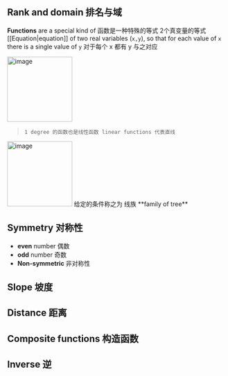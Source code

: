 ## Rank and domain 排名与域
**Functions** are a special kind of 函数是一种特殊的等式 2个真变量的等式 [[Equation|equation]] of two real variables (`x,y`), so that for each value of `x` there is a single value of `y` 对于每个 x 都有 y 与之对应

<img width="150" alt="image" src="https://github.com/ChenxingWang93/Math/assets/31954987/19aa168d-3c8b-4f03-a102-6f9758c04396">

> ```
> 1 degree 的函数也是线性函数 linear functions 代表直线
> ```

<img width="150" alt="image" src="https://github.com/ChenxingWang93/Math/assets/31954987/196c4ad3-0442-4221-b85d-8e1873d2978f">
给定的条件称之为 线族 **family of tree**

## Symmetry 对称性
- **even** number 偶数
- **odd** number 奇数
- **Non-symmetric** 非对称性

## Slope 坡度

## Distance 距离

## Composite functions 构造函数

## Inverse 逆
